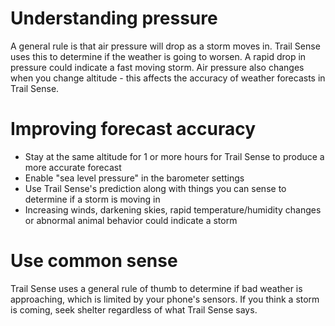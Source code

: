 # Understanding pressure
A general rule is that air pressure will drop as a storm moves in. Trail Sense uses this to determine if the weather is going to worsen. A rapid drop in pressure could indicate a fast moving storm. Air pressure also changes when you change altitude - this affects the accuracy of weather forecasts in Trail Sense.

# Improving forecast accuracy
- Stay at the same altitude for 1 or more hours for Trail Sense to produce a more accurate forecast
- Enable "sea level pressure" in the barometer settings
- Use Trail Sense's prediction along with things you can sense to determine if a storm is moving in
- Increasing winds, darkening skies, rapid temperature/humidity changes or abnormal animal behavior could indicate a storm

# Use common sense
Trail Sense uses a general rule of thumb to determine if bad weather is approaching, which is limited by your phone's sensors. If you think a storm is coming, seek shelter regardless of what Trail Sense says.